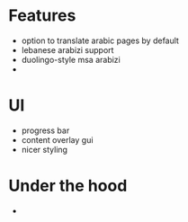 # Features
- option to translate arabic pages by default
- lebanese arabizi support
- duolingo-style msa arabizi
- 

# UI
- progress bar
- content overlay gui
- nicer styling

# Under the hood
- 